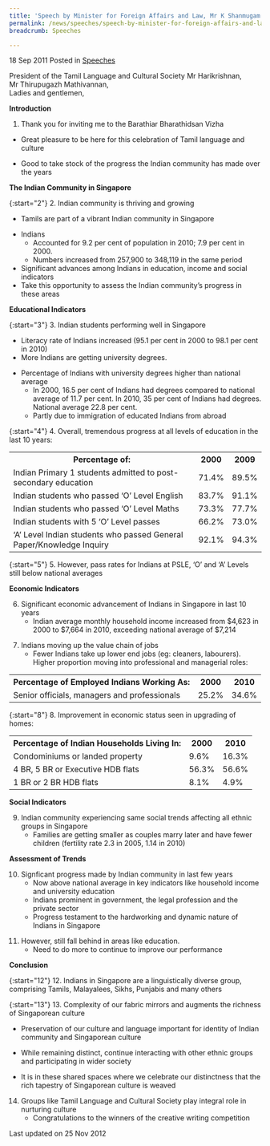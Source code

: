 ```yaml
---
title: 'Speech by Minister for Foreign Affairs and Law, Mr K Shanmugam at the Barathiar Barathidasan Vizha (Tamil Literary Forum) at the Grassroots Club, Yio Chu Kang'
permalink: /news/speeches/speech-by-minister-for-foreign-affairs-and-law-mr-k-shanmugam-at-the-barathiar-barathidasan-vizha/
breadcrumb: Speeches

---
```




18 Sep 2011 Posted in [Speeches](/news/speeches)

President of the Tamil Language and Cultural Society Mr Harikrishnan,   
Mr Thirupugazh Mathivannan,  
Ladies and gentlemen,  

**Introduction**

1. Thank you for inviting me to the Barathiar Bharathidsan Vizha

* Great pleasure to be here for this celebration of Tamil language and culture

* Good to take stock of the progress the Indian community has made over the years

**The Indian Community in Singapore**

{:start="2"}
2. Indian community is thriving and growing

* Tamils are part of a vibrant Indian community in Singapore

<ul>
<li>Indians

<ul>
<li>Accounted for 9.2 per cent of population in 2010; 7.9 per cent in 2000.</li>
<li>Numbers increased from 257,900 to 348,119 in the same period</li>
</ul>

</li>
<li>Significant advances among Indians in education, income and social indicators</li>
<li>Take this opportunity to assess the Indian community’s progress in these areas</li>
</ul>

**Educational Indicators**

{:start="3"}
3. Indian students performing well in Singapore

* Literacy rate of Indians increased (95.1 per cent in 2000 to 98.1 per cent  in 2010)
* More Indians are getting university degrees. 
<ul>
<li>Percentage of Indians with university degrees higher than national average

<ul>
<li>In 2000, 16.5 per cent of Indians had degrees compared to national average of 11.7 per cent. In 2010, 35 per cent of Indians had degrees. National average 22.8 per cent. </li>
<li>Partly due to immigration of educated Indians from abroad </li>
</ul>

</li>
</ul>

{:start="4"}
4. Overall, tremendous progress at all levels of education in the last 10 years:

<table class="table-h">
<tr>
<th>Percentage of:</th>
<th>2000</th>
<th>2009</th>
</tr>

<tr>
<td>Indian Primary 1 students admitted to post-secondary education</td>
<td>71.4%</td>
<td>89.5%</td>
</tr>

<tr>
<td>Indian students who passed ‘O’ Level English</td>
<td>83.7%</td>
<td>91.1%</td>
</tr>

<tr>
<td>Indian students who passed ‘O’ Level Maths</td>
<td>73.3%</td>
<td>77.7%</td>
</tr>


<tr>
<td>Indian students with 5 ‘O’ Level passes</td>
<td>66.2%</td>
<td>73.0%</td>
</tr>

<tr>
<td>‘A’ Level Indian students who passed General Paper/Knowledge Inquiry</td>
<td>92.1%</td>
<td>94.3%</td>
</tr>
</table>


{:start="5"}
5. However, pass rates for Indians at PSLE, ‘O’ and ‘A’ Levels still below national averages


**Economic Indicators**

<ol start="6">
<li> Significant economic advancement of Indians in Singapore in last 10 years

<ul>
<li>Indian average monthly household income increased from $4,623 in 2000 to $7,664 in   2010, exceeding national average of $7,214</li>
</ul>
</li>
</ol>
    
<ol start="7">
<li>Indians moving up the value chain of jobs

<ul>
<li>Fewer Indians take up lower end jobs (eg: cleaners, labourers). Higher proportion moving into professional and managerial roles:</li>
</ul>

</li>
</ol>

<table class="table-h">
<tr>
<th>Percentage of Employed Indians Working As: </th>
<th>2000</th>
<th>2010</th>
</tr>

<tr>
<td>Senior officials, managers and professionals</td>
<td>25.2%</td>
<td>34.6%</td>
</tr>
</table>


{:start="8"}
8. Improvement in economic status seen in upgrading of homes:

<table class="table-h">
<tr>
<th>Percentage of Indian Households Living In:</th>
<th>2000</th>
<th>2010</th>
</tr>

<tr>
<td>Condominiums or landed property</td>
<td>9.6%</td>
<td>16.3%</td>
</tr>

<tr>
<td>4 BR, 5 BR or Executive HDB flats</td>
<td>56.3%</td>
<td>56.6%</td>
</tr>

<tr>
<td>1 BR or 2 BR HDB flats</td>
<td>8.1%</td>
<td>4.9%</td>
</tr>

</table>



**Social Indicators**
  
<ol start="9">
<li> Indian community experiencing same social trends affecting all ethnic groups in Singapore

<ul>
<li>Families are getting smaller as couples marry later and have fewer children (fertility rate 2.3 in 2005, 1.14 in 2010)</li>
</ul>

</li>
</ol>


**Assessment of Trends**


<ol start="10">
<li> Signficant progress made by Indian community in last few years

<ul>
<li>Now above national average in key indicators like household income and university education </li>
<li>Indians prominent in government, the legal profession and the private sector </li>
<li>Progress testament to the hardworking and dynamic nature of Indians in Singapore </li>
</ul>

</li>
</ol>

<ol start="11">
<li>However, still fall behind in areas like education. 

<ul>
<li>Need to do more to continue to improve our performance</li>
</ul>

</li>
</ol>



**Conclusion**

{:start="12"}
12. Indians in Singapore are a linguistically diverse group, comprising Tamils, Malayalees, Sikhs, Punjabis and many others

{:start="13"}
13. Complexity of our fabric mirrors and augments the richness of Singaporean culture

* Preservation of our culture and language important for identity of Indian community and Singaporean culture

* While remaining distinct, continue interacting with other ethnic groups and participating in wider society

* It is in these shared spaces where we celebrate our distinctness that the rich tapestry of Singaporean culture is weaved

<ol start="14">
<li>Groups like Tamil Language and Cultural Society play integral role in nurturing culture

<ul>
<li> Congratulations to the winners of the creative writing competition</li>
</ul>
</li>
</ol>


<p class="right-side-updated">Last updated on 25 Nov 2012</p> 
